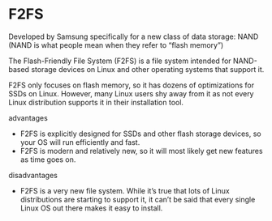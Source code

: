 
# F2FS

Developed by Samsung specifically for a new class of data storage: NAND (NAND is what people mean when they refer to “flash memory”)

The Flash-Friendly File System (F2FS) is a file system intended for  NAND-based storage devices on Linux and other operating systems that  support it.

F2FS only focuses on flash memory, so it has dozens of optimizations  for SSDs on Linux. However, many Linux users shy away from it as not  every Linux distribution supports it in their installation tool.

advantages

- F2FS is explicitly designed for SSDs and other flash storage devices, so your OS will run efficiently and fast.
- F2FS is modern and relatively new, so it will most likely get new features as time goes on.

disadvantages

- F2FS is a very new file system. While it’s true that lots of Linux  distributions are starting to support it, it can’t be said that every  single Linux OS out there makes it easy to install.